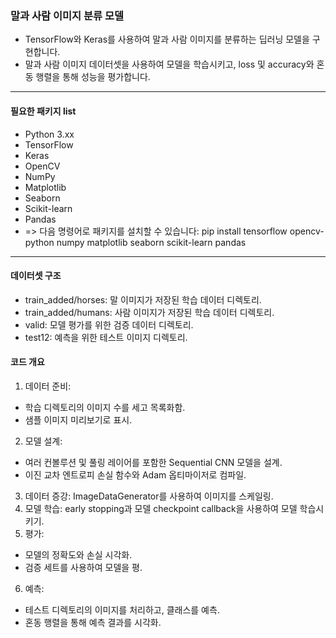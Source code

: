 ### 말과 사람 이미지 분류 모델
- TensorFlow와 Keras를 사용하여 말과 사람 이미지를 분류하는 딥러닝 모델을 구현합니다. 
- 말과 사람 이미지 데이터셋을 사용하여 모델을 학습시키고, loss 및 accuracy와 혼동 행렬을 통해 성능을 평가합니다.
---
#### 필요한 패키지 list
- Python 3.xx
- TensorFlow
- Keras
- OpenCV
- NumPy
- Matplotlib
- Seaborn
- Scikit-learn
- Pandas
- => 다음 명령어로 패키지를 설치할 수 있습니다: pip install tensorflow opencv-python numpy matplotlib seaborn scikit-learn pandas
---
#### 데이터셋 구조
- train_added/horses: 말 이미지가 저장된 학습 데이터 디렉토리.
- train_added/humans: 사람 이미지가 저장된 학습 데이터 디렉토리.
- valid: 모델 평가를 위한 검증 데이터 디렉토리.
- test12: 예측을 위한 테스트 이미지 디렉토리.

#### 코드 개요
1. 데이터 준비:
- 학습 디렉토리의 이미지 수를 세고 목록화함.
- 샘플 이미지 미리보기로 표시.
2. 모델 설계:
- 여러 컨볼루션 및 풀링 레이어를 포함한 Sequential CNN 모델을 설계.
- 이진 교차 엔트로피 손실 함수와 Adam 옵티마이저로 컴파일.
3. 데이터 증강: ImageDataGenerator를 사용하여 이미지를 스케일링.
4. 모델 학습: early stopping과 모델 checkpoint callback을 사용하여 모델 학습시키기.
5. 평가:
- 모델의 정확도와 손실 시각화.
- 검증 세트를 사용하여 모델을 평.
6. 예측:
- 테스트 디렉토리의 이미지를 처리하고, 클래스를 예측.
- 혼동 행렬을 통해 예측 결과를 시각화.

